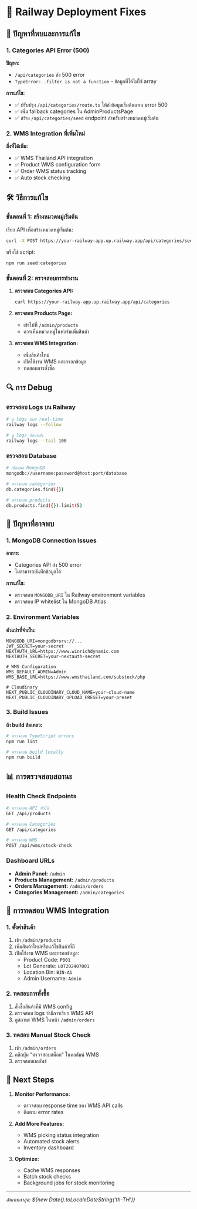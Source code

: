 # 🚀 Railway Deployment Fixes

## 🔧 ปัญหาที่พบและการแก้ไข

### 1. Categories API Error (500)

**ปัญหา:**
- `/api/categories` ส่ง 500 error
- `TypeError: .filter is not a function` - ข้อมูลที่ได้ไม่ใช่ array

**การแก้ไข:**
- ✅ ปรับปรุง `/api/categories/route.ts` ให้ส่งข้อมูลเริ่มต้นแทน error 500
- ✅ เพิ่ม fallback categories ใน AdminProductsPage
- ✅ สร้าง `/api/categories/seed` endpoint สำหรับสร้างหมวดหมู่เริ่มต้น

### 2. WMS Integration ที่เพิ่มใหม่

**สิ่งที่ได้เพิ่ม:**
- ✅ WMS Thailand API integration
- ✅ Product WMS configuration form
- ✅ Order WMS status tracking
- ✅ Auto stock checking

## 🛠️ วิธีการแก้ไข

### ขั้นตอนที่ 1: สร้างหมวดหมู่เริ่มต้น

เรียก API เพื่อสร้างหมวดหมู่เริ่มต้น:

```bash
curl -X POST https://your-railway-app.up.railway.app/api/categories/seed
```

หรือใช้ script:

```bash
npm run seed:categories
```

### ขั้นตอนที่ 2: ตรวจสอบการทำงาน

1. **ตรวจสอบ Categories API:**
   ```bash
   curl https://your-railway-app.up.railway.app/api/categories
   ```

2. **ตรวจสอบ Products Page:**
   - เข้าไปที่ `/admin/products`
   - ควรเห็นหมวดหมู่ในฟอร์มเพิ่มสินค้า

3. **ตรวจสอบ WMS Integration:**
   - เพิ่มสินค้าใหม่
   - เปิดใช้งาน WMS และกรอกข้อมูล
   - ทดสอบการสั่งซื้อ

## 🔍 การ Debug

### ตรวจสอบ Logs บน Railway

```bash
# ดู logs แบบ real-time
railway logs --follow

# ดู logs ย้อนหลัง
railway logs --tail 100
```

### ตรวจสอบ Database

```bash
# เชื่อมต่อ MongoDB
mongodb://username:password@host:port/database

# ตรวจสอบ categories
db.categories.find({})

# ตรวจสอบ products
db.products.find({}).limit(5)
```

## 🚨 ปัญหาที่อาจพบ

### 1. MongoDB Connection Issues

**อาการ:**
- Categories API ส่ง 500 error
- ไม่สามารถบันทึกข้อมูลได้

**การแก้ไข:**
- ตรวจสอบ `MONGODB_URI` ใน Railway environment variables
- ตรวจสอบ IP whitelist ใน MongoDB Atlas

### 2. Environment Variables

**ตัวแปรที่จำเป็น:**
```env
MONGODB_URI=mongodb+srv://...
JWT_SECRET=your-secret
NEXTAUTH_URL=https://www.winrichdynamic.com
NEXTAUTH_SECRET=your-nextauth-secret

# WMS Configuration
WMS_DEFAULT_ADMIN=Admin
WMS_BASE_URL=https://www.wmsthailand.com/substock/php

# Cloudinary
NEXT_PUBLIC_CLOUDINARY_CLOUD_NAME=your-cloud-name
NEXT_PUBLIC_CLOUDINARY_UPLOAD_PRESET=your-preset
```

### 3. Build Issues

**ถ้า build ล้มเหลว:**
```bash
# ตรวจสอบ TypeScript errors
npm run lint

# ตรวจสอบ build locally
npm run build
```

## 📊 การตรวจสอบสถานะ

### Health Check Endpoints

```bash
# ตรวจสอบ API ทั่วไป
GET /api/products

# ตรวจสอบ Categories
GET /api/categories

# ตรวจสอบ WMS
POST /api/wms/stock-check
```

### Dashboard URLs

- **Admin Panel:** `/admin`
- **Products Management:** `/admin/products`
- **Orders Management:** `/admin/orders`
- **Categories Management:** `/admin/categories`

## 🎯 การทดสอบ WMS Integration

### 1. ตั้งค่าสินค้า

1. เข้า `/admin/products`
2. เพิ่มสินค้าใหม่หรือแก้ไขสินค้าที่มี
3. เปิดใช้งาน WMS และกรอกข้อมูล:
   - Product Code: `P001`
   - Lot Generate: `LOT202407001`
   - Location Bin: `BIN-A1`
   - Admin Username: `Admin`

### 2. ทดสอบการสั่งซื้อ

1. สั่งซื้อสินค้าที่มี WMS config
2. ตรวจสอบ logs ว่ามีการเรียก WMS API
3. ดูสถานะ WMS ในหน้า `/admin/orders`

### 3. ทดสอบ Manual Stock Check

1. เข้า `/admin/orders`
2. คลิกปุ่ม "ตรวจสอบสต็อก" ในคอลัมน์ WMS
3. ตรวจสอบผลลัพธ์

## 📝 Next Steps

1. **Monitor Performance:**
   - ตรวจสอบ response time ของ WMS API calls
   - ติดตาม error rates

2. **Add More Features:**
   - WMS picking status integration
   - Automated stock alerts
   - Inventory dashboard

3. **Optimize:**
   - Cache WMS responses
   - Batch stock checks
   - Background jobs for stock monitoring

---

*อัพเดทล่าสุด: ${new Date().toLocaleDateString('th-TH')}*